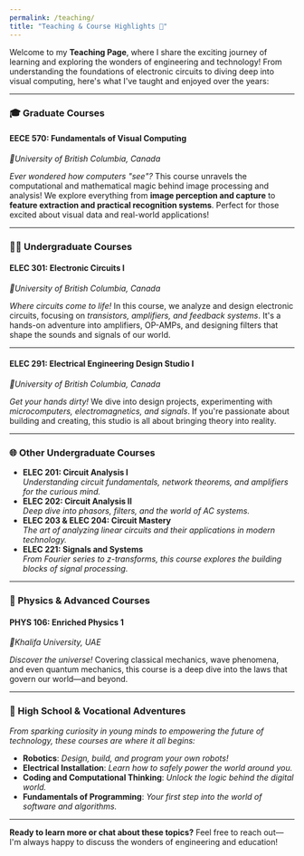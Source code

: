```yaml
---
permalink: /teaching/
title: "Teaching & Course Highlights 🚀"
---
```


Welcome to my **Teaching Page**, where I share the exciting journey of learning and exploring the wonders of engineering and technology! From understanding the foundations of electronic circuits to diving deep into visual computing, here's what I've taught and enjoyed over the years:

---

### 🎓 Graduate Courses
#### **EECE 570: Fundamentals of Visual Computing**
*📍University of British Columbia, Canada*

*Ever wondered how computers "see"?* This course unravels the computational and mathematical magic behind image processing and analysis! We explore everything from **image perception and capture** to **feature extraction and practical recognition systems**. Perfect for those excited about visual data and real-world applications! 

---

### 👨‍🎓 Undergraduate Courses
#### **ELEC 301: Electronic Circuits I**
*📍University of British Columbia, Canada*

*Where circuits come to life!* In this course, we analyze and design electronic circuits, focusing on *transistors, amplifiers, and feedback systems*. It's a hands-on adventure into amplifiers, OP-AMPs, and designing filters that shape the sounds and signals of our world.

---

#### **ELEC 291: Electrical Engineering Design Studio I**
*📍University of British Columbia, Canada*

*Get your hands dirty!* We dive into design projects, experimenting with *microcomputers, electromagnetics, and signals*. If you're passionate about building and creating, this studio is all about bringing theory into reality.

---

### 🌐 Other Undergraduate Courses
- **ELEC 201: Circuit Analysis I**  
  *Understanding circuit fundamentals, network theorems, and amplifiers for the curious mind.*
- **ELEC 202: Circuit Analysis II**  
  *Deep dive into phasors, filters, and the world of AC systems.*  
- **ELEC 203 & ELEC 204: Circuit Mastery**  
  *The art of analyzing linear circuits and their applications in modern technology.*  
- **ELEC 221: Signals and Systems**  
  *From Fourier series to z-transforms, this course explores the building blocks of signal processing.*  

---

### 🔬 Physics & Advanced Courses
#### **PHYS 106: Enriched Physics 1**
*📍Khalifa University, UAE*

*Discover the universe!* Covering classical mechanics, wave phenomena, and even quantum mechanics, this course is a deep dive into the laws that govern our world—and beyond.

---

### 🤖 High School & Vocational Adventures
*From sparking curiosity in young minds to empowering the future of technology, these courses are where it all begins:*
- **Robotics**: *Design, build, and program your own robots!*
- **Electrical Installation**: *Learn how to safely power the world around you.*
- **Coding and Computational Thinking**: *Unlock the logic behind the digital world.*
- **Fundamentals of Programming**: *Your first step into the world of software and algorithms.*

---

**Ready to learn more or chat about these topics?** Feel free to reach out—I'm always happy to discuss the wonders of engineering and education!


